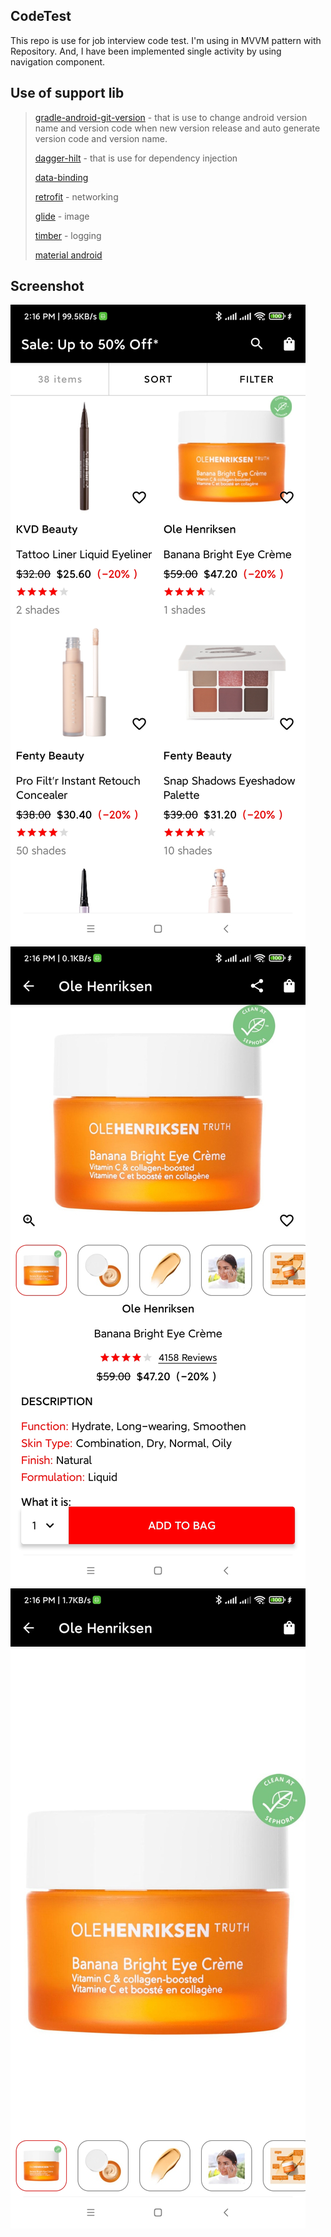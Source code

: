 ## CodeTest

This repo is use for job interview code test. I'm using in MVVM pattern with Repository. And, I have been implemented single activity by using navigation component.

Use of support lib
-
 > [gradle-android-git-version](https://github.com/gladed/gradle-android-git-version) - that is use to change android version name and version code when new version release and auto generate version code and version name.
 > 
 > [dagger-hilt](https://dagger.dev/hilt/) - that is use for dependency injection
 > 
 > [data-binding](https://developer.android.com/topic/libraries/data-binding)
 > 
 > [retrofit](https://github.com/square/retrofit) - networking
 > 
 > [glide](https://github.com/bumptech/glide) - image
 > 
 > [timber](https://github.com/JakeWharton/timber) - logging
 > 
 > [material android](https://github.com/material-components/material-components-android)

Screenshot
-
  ![Splash Screen](screenshot/home.jpg)
  ![Splash Screen](screenshot/detail.jpg)
  ![Splash Screen](screenshot/image-zoom.jpg)
  